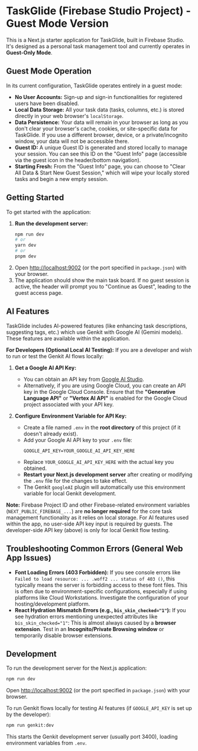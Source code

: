 
# TaskGlide (Firebase Studio Project) - Guest Mode Version

This is a Next.js starter application for TaskGlide, built in Firebase Studio. It's designed as a personal task management tool and currently operates in **Guest-Only Mode**.

## Guest Mode Operation

In its current configuration, TaskGlide operates entirely in a guest mode:

*   **No User Accounts:** Sign-up and sign-in functionalities for registered users have been disabled.
*   **Local Data Storage:** All your task data (tasks, columns, etc.) is stored directly in your web browser's `localStorage`.
*   **Data Persistence:** Your data will remain in your browser as long as you don't clear your browser's cache, cookies, or site-specific data for TaskGlide. If you use a different browser, device, or a private/incognito window, your data will not be accessible there.
*   **Guest ID:** A unique Guest ID is generated and stored locally to manage your session. You can see this ID on the "Guest Info" page (accessible via the guest icon in the header/bottom navigation).
*   **Starting Fresh:** From the "Guest Info" page, you can choose to "Clear All Data & Start New Guest Session," which will wipe your locally stored tasks and begin a new empty session.

## Getting Started

To get started with the application:

1.  **Run the development server:**
    ```bash
    npm run dev
    # or
    yarn dev
    # or
    pnpm dev
    ```
2.  Open [http://localhost:9002](http://localhost:9002) (or the port specified in `package.json`) with your browser.
3.  The application should show the main task board. If no guest session is active, the header will prompt you to "Continue as Guest", leading to the guest access page.

## AI Features

TaskGlide includes AI-powered features (like enhancing task descriptions, suggesting tags, etc.) which use Genkit with Google AI (Gemini models). These features are available within the application.

**For Developers (Optional Local AI Testing):**
If you are a developer and wish to run or test the Genkit AI flows locally:

1.  **Get a Google AI API Key:**
    *   You can obtain an API key from [Google AI Studio](https://aistudio.google.com/app/apikey).
    *   Alternatively, if you are using Google Cloud, you can create an API key in the Google Cloud Console. Ensure that the **"Generative Language API"** or **"Vertex AI API"** is enabled for the Google Cloud project associated with your API key.

2.  **Configure Environment Variable for API Key:**
    *   Create a file named `.env` in the **root directory** of this project (if it doesn't already exist).
    *   Add your Google AI API key to your `.env` file:
        ```env
        GOOGLE_API_KEY=YOUR_GOOGLE_AI_API_KEY_HERE
        ```
    *   Replace `YOUR_GOOGLE_AI_API_KEY_HERE` with the actual key you obtained.
    *   **Restart your Next.js development server** after creating or modifying the `.env` file for the changes to take effect.
    *   The Genkit `googleAI` plugin will automatically use this environment variable for local Genkit development.

**Note:** Firebase Project ID and other Firebase-related environment variables (`NEXT_PUBLIC_FIREBASE_...`) are **no longer required** for the core task management functionality as it relies on local storage. For AI features used within the app, no user-side API key input is required by guests. The developer-side API key (above) is only for local Genkit flow testing.

## Troubleshooting Common Errors (General Web App Issues)

*   **Font Loading Errors (403 Forbidden):**
    If you see console errors like `Failed to load resource: ... .woff2 ... status of 403 ()`, this typically means the server is forbidding access to these font files. This is often due to environment-specific configurations, especially if using platforms like Cloud Workstations. Investigate the configuration of your hosting/development platform.
*   **React Hydration Mismatch Errors (e.g., `bis_skin_checked="1"`):**
    If you see hydration errors mentioning unexpected attributes like `bis_skin_checked="1"`: This is almost always caused by a **browser extension**. Test in an **Incognito/Private Browsing window** or temporarily disable browser extensions.

## Development

To run the development server for the Next.js application:

```bash
npm run dev
```

Open [http://localhost:9002](http://localhost:9002) (or the port specified in `package.json`) with your browser.

To run Genkit flows locally for testing AI features (if `GOOGLE_API_KEY` is set up by the developer):
```bash
npm run genkit:dev
```
This starts the Genkit development server (usually port 3400), loading environment variables from `.env`.
